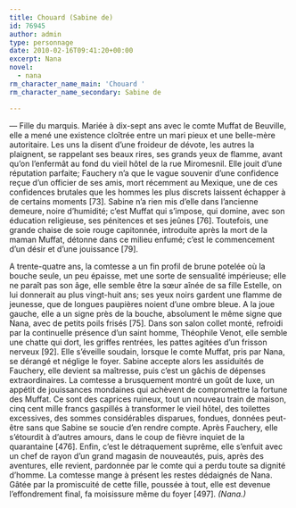 ```yaml
---
title: Chouard (Sabine de)
id: 76945
author: admin
type: personnage
date: 2010-02-16T09:41:20+00:00
excerpt: Nana
novel:
  - nana
rm_character_name_main: 'Chouard '
rm_character_name_secondary: Sabine de

---
```

— Fille du marquis. Mariée à dix-sept ans avec le comte Muffat de Beuville, elle a mené une existence cloîtrée entre un mari pieux et une belle-mère autoritaire. Les uns la disent d&rsquo;une froideur de dévote, les autres la plaignent, se rappelant ses beaux rires, ses grands yeux de flamme, avant qu&rsquo;on l&rsquo;enfermât au fond du vieil hôtel de la rue Miromesnil. Elle jouit d&rsquo;une réputation parfaite; Fauchery n&rsquo;a que le vague souvenir d&rsquo;une confidence reçue d&rsquo;un officier de ses amis, mort récemment au Mexique, une de ces confidences brutales que les hommes les plus discrets laissent échapper à de certains moments [73]. Sabine n&rsquo;a rien mis d&rsquo;elle dans l&rsquo;ancienne demeure, noire d&rsquo;humidité; c&rsquo;est Muffat qui s&rsquo;impose, qui domine, avec son éducation religieuse, ses pénitences et ses jeûnes [76]. Toutefois, une grande chaise de soie rouge capitonnée, introduite après la mort de la maman Muffat, détonne dans ce milieu enfumé; c&rsquo;est le commencement d&rsquo;un désir et d&rsquo;une jouissance [79].

A trente-quatre ans, la comtesse a un fin profil de brune potelée où la bouche seule, un peu épaisse, met une sorte de sensualité impérieuse; elle ne paraît pas son âge, elle semble être la sœur aînée de sa fille Estelle, on lui donnerait au plus vingt-huit ans; ses yeux noirs gardent une flamme de jeunesse, que de longues paupières noient d&rsquo;une ombre bleue. A la joue gauche, elle a un signe près de la bouche, absolument le même signe que Nana, avec de petits poils frisés [75]. Dans son salon collet monté, refroidi par la continuelle présence d&rsquo;un saint homme, Théophile Venot, elle semble une chatte qui dort, les griffes rentrées, les pattes agitées d&rsquo;un frisson nerveux [92]. Elle s&rsquo;éveille soudain, lorsque le comte Muffat, pris par Nana, se dérangé et néglige le foyer. Sabine accepte alors les assiduités de Fauchery, elle devient sa maîtresse, puis c&rsquo;est un gâchis de dépenses extraordinaires. La comtesse a brusquement montré un goût de luxe, un appétit de jouissances mondaines qui achèvent de compromettre la fortune des Muffat. Ce sont des caprices ruineux, tout un nouveau train de maison, cinq cent mille francs gaspillés à transformer le vieil hôtel, des toilettes excessives, des sommes considérables disparues, fondues, données peut-être sans que Sabine se soucie d&rsquo;en rendre compte. Après Fauchery, elle s&rsquo;étourdit à d&rsquo;autres amours, dans le coup de fièvre inquiet de la quarantaine [476]. Enfin, c&rsquo;est le détraquement suprême, elle s&rsquo;enfuit avec un chef de rayon d&rsquo;un grand magasin de nouveautés, puis, après des aventures, elle revient, pardonnée par le comte qui a perdu toute sa dignité d&rsquo;homme. La comtesse mange à présent les restes dédaignés de Nana. Gâtée par la promiscuité de cette fille, poussée à tout, elle est devenue l&rsquo;effondrement final, fa moisissure même du foyer [497]. _(Nana.)_